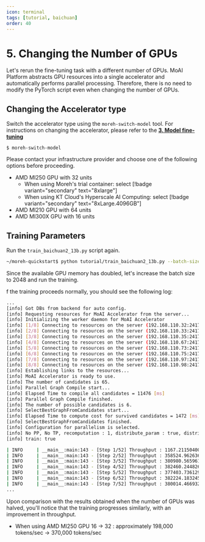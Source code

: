 ```yaml
---
icon: terminal
tags: [tutorial, baichuan]
order: 40
---
```


# 5. Changing the Number of GPUs

Let's rerun the fine-tuning task with a different number of GPUs. MoAI Platform abstracts GPU resources into a single accelerator and automatically performs parallel processing. Therefore, there is no need to modify the PyTorch script even when changing the number of GPUs.

## Changing the Accelerator type

Switch the accelerator type using the `moreh-switch-model` tool. For instructions on changing the accelerator, please refer to the [**3. Model fine-tuning**](3_finetuning.md)

```
$ moreh-switch-model
```

Please contact your infrastructure provider and choose one of the following options before proceeding.

- AMD MI250 GPU with 32 units
    - When using Moreh's trial container: select [!badge variant="secondary" text="8xlarge"]
    - When using KT Cloud's Hyperscale AI Computing: select [!badge variant="secondary" text="8xLarge.4096GB"] 
- AMD MI210 GPU with 64 units
- AMD MI300X GPU with 16 units

## Training Parameters

Run the `train_baichuan2_13b.py` script again.

```bash
~/moreh-quickstart$ python tutorial/train_baichuan2_13b.py --batch-size 512
```

Since the available GPU memory has doubled, let's increase the batch size to 2048 and run the training.

f the training proceeds normally, you should see the following log:



```bash
...
[info] Got DBs from backend for auto config.
[info] Requesting resources for MoAI Accelerator from the server...
[info] Initializing the worker daemon for MoAI Accelerator
[info] [1/8] Connecting to resources on the server (192.168.110.32:24174)...
[info] [2/8] Connecting to resources on the server (192.168.110.33:24174)...
[info] [3/8] Connecting to resources on the server (192.168.110.35:24174)...
[info] [4/8] Connecting to resources on the server (192.168.110.67:24174)...
[info] [5/8] Connecting to resources on the server (192.168.110.73:24174)...
[info] [6/8] Connecting to resources on the server (192.168.110.75:24174)...
[info] [7/8] Connecting to resources on the server (192.168.110.97:24174)...
[info] [8/8] Connecting to resources on the server (192.168.110.98:24174)...
[info] Establishing links to the resources...
[info] MoAI Accelerator is ready to use.
[info] The number of candidates is 65.
[info] Parallel Graph Compile start...
[info] Elapsed Time to compile all candidates = 11476 [ms]
[info] Parallel Graph Compile finished.
[info] The number of possible candidates is 6.
[info] SelectBestGraphFromCandidates start...
[info] Elapsed Time to compute cost for survived candidates = 1472 [ms]
[info] SelectBestGraphFromCandidates finished.
[info] Configuration for parallelism is selected.
[info] No PP, No TP, recomputation : 1, distribute_param : true, distribute_low_prec_param : true
[info] train: true

| INFO     | __main__:main:143 - [Step 1/52] Throughput : 1167.211504009616tokens/sec
| INFO     | __main__:main:143 - [Step 2/52] Throughput : 358524.96263602894tokens/sec
| INFO     | __main__:main:143 - [Step 3/52] Throughput : 380980.5659610025tokens/sec
| INFO     | __main__:main:143 - [Step 4/52] Throughput : 382460.244826232tokens/sec
| INFO     | __main__:main:143 - [Step 5/52] Throughput : 377403.73612910055tokens/sec
| INFO     | __main__:main:143 - [Step 6/52] Throughput : 382224.183245965tokens/sec
| INFO     | __main__:main:143 - [Step 7/52] Throughput : 380014.4669324378tokens/sec
...
```

Upon comparison with the results obtained when the number of GPUs was halved, you'll notice that the training progresses similarly, with an improvement in throughput.

- When using AMD MI250 GPU 16 → 32 : approximately 198,000 tokens/sec → 370,000 tokens/sec
